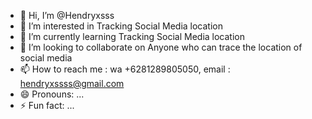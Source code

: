- 👋 Hi, I’m @Hendryxsss
- 👀 I’m interested in Tracking Social Media location
- 🌱 I’m currently learning Tracking Social Media location
- 💞️ I’m looking to collaborate on Anyone who can trace the location of social media
- 📫 How to reach me : wa +6281289805050, email : hendryxssss@gmail.com
- 😄 Pronouns: ...
- ⚡ Fun fact: ...

<!---
Hendryxsss/Hendryxsss is a ✨ special ✨ repository because its `README.md` (this file) appears on your GitHub profile.
You can click the Preview link to take a look at your changes.
--->
